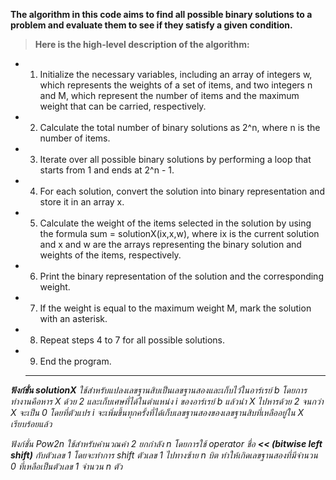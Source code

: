 **The algorithm in this code aims to find all possible binary solutions to a problem and evaluate them to see if they satisfy a given condition.**

> **Here is the high-level description of the algorithm:**

- 1) Initialize the necessary variables, including an array of integers w, which represents the weights of a set of items, and two integers n
   and M, which represent the number of items and the maximum weight
   that can be carried, respectively.
- 2) Calculate the total number of binary solutions as 2^n, where n is the number of items.

- 3) Iterate over all possible binary solutions by performing a loop that starts from 1 and ends at 2^n - 1.

- 4) For each solution, convert the solution into binary representation and store it in an array x.

- 5) Calculate the weight of the items selected in the solution by using the formula sum = solutionX(ix,x,w), where ix is the current solution and x and w are the arrays representing the binary solution and weights of the items, respectively.

- 6) Print the binary representation of the solution and the corresponding weight.

- 7) If the weight is equal to the maximum weight M, mark the solution with an asterisk.

- 8) Repeat steps 4 to 7 for all possible solutions.

- 9) End the program.

  ----
  
***ฟังก์ชั่น solutionX** ใช้สำหรับแปลงเลขฐานสิบเป็นเลขฐานสองและเก็บไว้ในอาร์เรย์ b โดยการทำงานคือหาร X ด้วย 2 และเก็บเศษที่ได้ในตำแหน่ง i ของอาร์เรย์ b แล้วนำ X ไปหารด้วย 2 จนกว่า X จะเป็น 0 โดยที่ตัวแปร i จะเพิ่มขึ้นทุกครั้งที่ได้เก็บเลขฐานสองของเลขฐานสิบที่เหลืออยู่ใน X เรียบร้อยแล้ว*

*ฟังก์ชั่น Pow2n ใช้สำหรับคำนวณค่า 2 ยกกำลัง n โดยการใช้ operator ชื่อ **<< (bitwise left shift)** กับตัวเลข 1 โดยจะทำการ shift ตัวเลข 1 ไปทางซ้าย n บิต ทำให้เกิดเลขฐานสองที่มีจำนวน 0 ที่เหลือเป็นตัวเลข 1 จำนวน n ตัว*